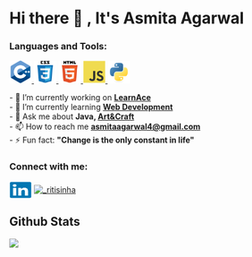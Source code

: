 
<h1 align="left">Hi there 👋 , It's Asmita Agarwal</h1>


<h3 align="left">Languages and Tools:</h3>
<p align="left"> 
  <a href="https://www.w3schools.com/cpp/" target="_blank" rel="noreferrer"> <img src="https://raw.githubusercontent.com/devicons/devicon/master/icons/cplusplus/cplusplus-original.svg" alt="cplusplus" width="40" height="40"/> </a> 
  <a href="https://www.w3schools.com/css/" target="_blank" rel="noreferrer"> <img src="https://raw.githubusercontent.com/devicons/devicon/master/icons/css3/css3-original-wordmark.svg" alt="css3" width="40" height="40"/> </a> 
  <a href="https://www.w3.org/html/" target="_blank" rel="noreferrer"> <img src="https://raw.githubusercontent.com/devicons/devicon/master/icons/html5/html5-original-wordmark.svg" alt="html5" width="40" height="40"/> </a> 
  <a href="https://developer.mozilla.org/en-US/docs/Web/JavaScript" target="_blank" rel="noreferrer"> <img src="https://raw.githubusercontent.com/devicons/devicon/master/icons/javascript/javascript-original.svg" alt="javascript" width="40" height="40"/> </a> 
  <a href="https://www.python.org" target="_blank" rel="noreferrer"> <img src="https://raw.githubusercontent.com/devicons/devicon/master/icons/python/python-original.svg" alt="python" width="40" height="40"/> </a> </p>


<p>
 - 🔭 I’m currently working on <b><a href="https://github.com/sinhariti/LearnAce" target="_blank" rel="noreferrer">LearnAce</a></b><br>
 - 🌱 I’m currently learning <b><a href="https://github.com/Asmita2809/webdev_projects" target="_blank" rel="noreferrer">Web Development</a></b><br>
 - 💬 Ask me about <b>Java, <a href="https://in.pinterest.com/asmitaagarwal4/my_paintings/" target="_blank" rel="noreferrer">Art&Craft</a></b><br>
 - 📫 How to reach me <b><a href="mailto:asmitaagarwal4@gmail.com" target="_blank" rel="noreferrer">asmitaagarwal4@gmail.com</a></b><br>
 - ⚡ Fun fact: <b>"Change is the only constant in life"</b><br>
</p>

<h3 align="left">Connect with me:</h3>
<p align="left">
  <a href="www.linkedin.com/in/asmita-agarwal" target="blank"><img align="center" src="https://raw.githubusercontent.com/devicons/devicon/master/icons/linkedin/linkedin-original.svg" alt="@sinha_riti" height="30" width="40" /></a>
  <a href="https://instagram.com/asmita_ag5?igshid=OGQ5ZDc2ODk2ZA==" target="blank"><img align="center" src="https://raw.githubusercontent.com/rahuldkjain/github-profile-readme-generator/master/src/images/icons/Social/instagram.svg" alt="_ritisinha" height="30" width="40" /></a>
</p>

## Github Stats
<p align="center">
<!--   <img width="49%" src="https://github-readme-stats.vercel.app/api?username=asmita2809&count_private=true&show_icons=true&theme=dark" /> -->
 
  <img align="left" height="183" src="https://github-readme-stats.vercel.app/api/top-langs/?username=asmita2809&langs_count=10&layout=compact&theme=dark" />
</p> 

<!--
**Asmita2809/asmita2809** is a ✨ _special_ ✨ repository because its `README.md` (this file) appears on your GitHub profile.

Here are some ideas to get you started:

- 🔭 I’m currently working on cloud
- 🌱 I’m currently learning ...
- 👯 I’m looking to collaborate on ...
- 🤔 I’m looking for help with ...
- 💬 Ask me about ...
- 📫 How to reach me: ...
- 😄 Pronouns: ...
- ⚡ Fun fact: ...
-->
